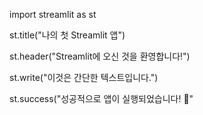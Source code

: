 import streamlit as st

st.title("나의 첫 Streamlit 앱")

st.header("Streamlit에 오신 것을 환영합니다!")

st.write("이것은 간단한 텍스트입니다.")

st.success("성공적으로 앱이 실행되었습니다! 🎉"
